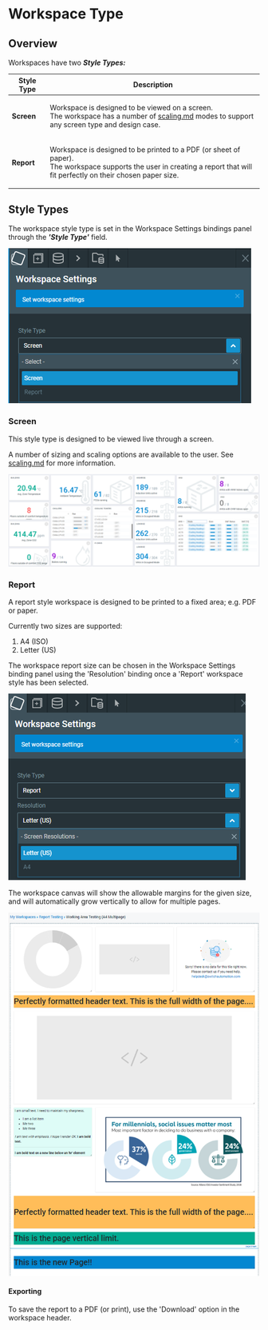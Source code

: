 # Workspace Type

## Overview

Workspaces have two _**Style Types:**_

| Style Type | Description                                                                                                                                                                                 |
| ---------- | ------------------------------------------------------------------------------------------------------------------------------------------------------------------------------------------- |
| **Screen** | <p>Workspace is designed to be viewed on a screen.<br>The workspace has a number of <a data-mention href="scaling.md">scaling.md</a> modes to support any screen type and design case. </p> |
| **Report** | <p>Workspace is designed to be printed to a PDF (or sheet of paper).<br>The workspace supports the user in creating a report that will fit perfectly on their chosen paper size.</p>        |

## Style Types

The workspace style type is set in the Workspace Settings bindings panel through the _**'Style Type'**_ field.

![](<../.gitbook/assets/image (41).png>)

### Screen

This style type is designed to be viewed live through a screen.

A number of sizing and scaling options are available to the user. See [scaling.md](scaling.md "mention") for more information.

![Screen style workspace](<../.gitbook/assets/image (25).png>)

### Report

A report style workspace is designed to be printed to a fixed area; e.g. PDF or paper.

Currently two sizes are supported:

1. A4 (ISO)
2. Letter (US)

The workspace report size can be chosen in the Workspace Settings binding panel using the 'Resolution' binding once a 'Report' workspace style has been selected.

![](<../.gitbook/assets/image (39).png>)

The workspace canvas will show the allowable margins for the given size, and will automatically grow vertically to allow for multiple pages.

![Report Style worksapce](<../.gitbook/assets/image (42).png>)

#### Exporting

To save the report to a PDF (or print), use the 'Download' option in the workspace header.

